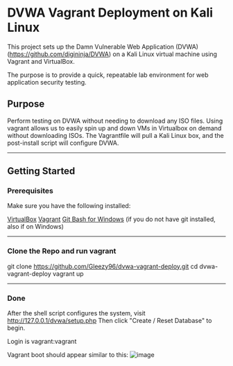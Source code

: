 # DVWA Vagrant Deployment on Kali Linux

This project sets up the Damn Vulnerable Web Application (DVWA) (https://github.com/digininja/DVWA) on a Kali Linux virtual machine using Vagrant and VirtualBox.

The purpose is to provide a quick, repeatable lab environment for web application security testing.

## Purpose

Perform testing on DVWA without needing to download any ISO files. Using vagrant allows us to easily spin up and down VMs in Virtualbox on demand without downloading ISOs.
The Vagrantfile will pull a Kali Linux box, and the post-install script will configure DVWA.

---

## Getting Started

### Prerequisites

Make sure you have the following installed:

[VirtualBox](https://www.virtualbox.org/)
[Vagrant](https://developer.hashicorp.com/vagrant/install)
[Git Bash for Windows](https://gitforwindows.org/) (if you do not have git installed, also if on Windows)

---

### Clone the Repo and run vagrant

git clone https://github.com/Gleezy96/dvwa-vagrant-deploy.git
cd dvwa-vagrant-deploy
vagrant up

---

### Done

After the shell script configures the system, visit http://127.0.0.1/dvwa/setup.php
Then click "Create / Reset Database" to begin.

Login is vagrant:vagrant

Vagrant boot should appear similar to this:
![image](https://github.com/user-attachments/assets/810263f6-983e-4c3d-9944-69b1bfdbe0fc)

